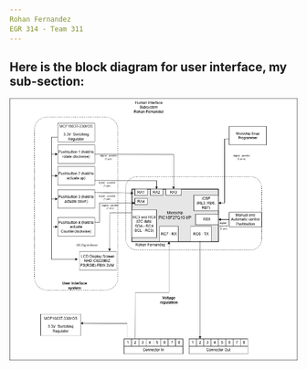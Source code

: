 ```yaml
---
Rohan Fernandez
EGR 314 - Team 311
---
```


## Here is the block diagram for user interface, my sub-section:
<img src="https://github.com/Rohan-Fernandez/Rohan-Fernandez.github.io/blob/main/Images/New%20VER%20Individual%20Block%20Diagram%20RF-NEW%20TEAM%20VER.drawio.png?raw=true">
